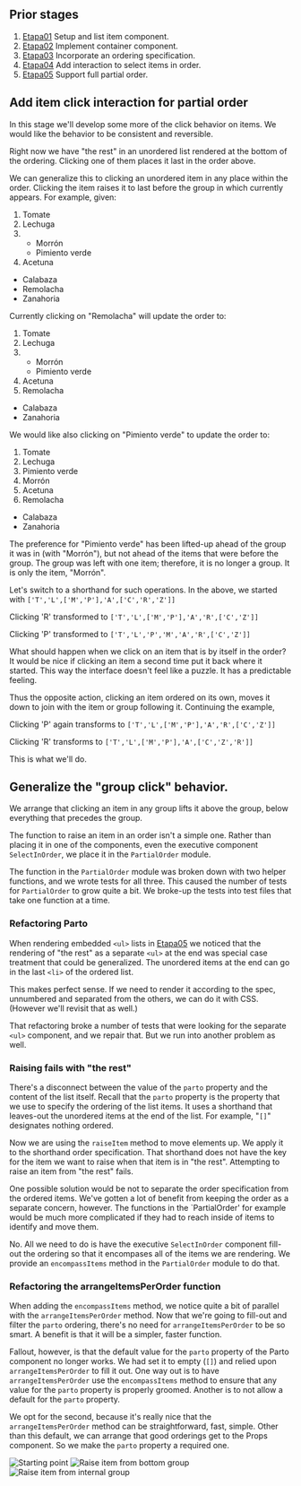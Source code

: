 ## Prior stages
1. [Etapa01](Etapa01.md) Setup and list item component.
1. [Etapa02](Etapa02.md) Implement container component.
1. [Etapa03](Etapa03.md) Incorporate an ordering specification.
1. [Etapa04](Etapa04.md) Add interaction to select items in order.
1. [Etapa05](Etapa05.md) Support full partial order.

## Add item click interaction for partial order

In this stage we'll develop some more of the click behavior on items.
We would like the behavior to be consistent and reversible.

Right now we have "the rest" in an
unordered list rendered at the bottom of the ordering. Clicking one
of them places it last in the order above.

We can generalize this to clicking an unordered item in any place
within the order. Clicking the item raises it to last before the
group in which currently appears. For example, given:

1. Tomate
1. Lechuga
1.  - Morrón
    - Pimiento verde
1. Acetuna

- Calabaza
- Remolacha
- Zanahoria

Currently clicking on "Remolacha" will update the order to:

1. Tomate
1. Lechuga
1.  - Morrón
    - Pimiento verde
1. Acetuna
1. Remolacha

- Calabaza
- Zanahoria

We would like also clicking on "Pimiento verde" to update the order to:

1. Tomate
1. Lechuga
1. Pimiento verde
1. Morrón
1. Acetuna
1. Remolacha

- Calabaza
- Zanahoria

The preference for "Pimiento verde" has been lifted-up ahead of the group
it was in (with "Morrón"), but not ahead of the items that were before
the group. The group was left with one item; therefore, it is no longer
a group. It is only the item, "Morrón".

Let's switch to a shorthand for such operations. In the above, we started
with
```['T','L',['M','P'],'A',['C','R','Z']]```

Clicking 'R' transformed to
```['T','L',['M','P'],'A','R',['C','Z']]```

Clicking 'P' transformed to
```['T','L','P','M','A','R',['C','Z']]```

What should happen when we click on an item that is by itself in the order?
It would be nice if clicking an item a second time put it back where it started.
This way the interface doesn't feel like a puzzle. It has a predictable
feeling.

Thus the opposite action, clicking an item ordered on its own, moves it down
to join with the item or group following it. Continuing the example,

Clicking 'P' again transforms to
```['T','L',['M','P'],'A','R',['C','Z']]```

Clicking 'R' transforms to
```['T','L',['M','P'],'A',['C','Z','R']]```

This is what we'll do.

## Generalize the "group click" behavior.

We arrange that clicking an item in any group lifts it above the group,
below everything that precedes the group.

The function to raise an item in an order isn't a simple one.
Rather than placing it in one of the components, even the executive
component `SelectInOrder`, we place it in the `PartialOrder` module.

The function in the `PartialOrder` module was broken down with two
helper functions, and we wrote tests for all three. This caused the
number of tests for `PartialOrder` to grow quite a bit. We broke-up
the tests into test files that take one function at a time.

### Refactoring Parto

When rendering embedded `<ul>` lists in [Etapa05](Etapa05.md) we noticed
that the rendering of "the rest" as a separate `<ul>` at the end
was special case treatment that could be generalized. The unordered
items at the end can go in the last `<li>` of the ordered list.

This makes perfect sense. If we need to render it according to the spec,
unnumbered and separated from the others, we can do it with CSS.
(However we'll revisit that as well.)

That refactoring broke a number of tests that were looking for the
separate `<ul>` component, and we repair that. But we run into another
problem as well.

### Raising fails with "the rest"

There's a disconnect between the value of the `parto` property
and the content of the list itself. Recall that the `parto` property
is the property that we use to specify the ordering of the list items.
It uses a shorthand that leaves-out the unordered items at the end of
the list. For example, "`[]`" designates nothing ordered.

Now we are using the `raiseItem` method to move elements up. We apply it
to the shorthand order specification. That shorthand does not
have the key for the item we want to raise when that item is in "the rest".
Attempting to raise an item from "the rest" fails.

One possible solution would be not to separate the order specification
from the ordered items. We've gotten a lot of benefit from keeping the
order as a separate concern, however. The functions in the `PartialOrder'
for example would be much more complicated if they had to reach inside
of items to identify and move them.

No. All we need to do is have the executive `SelectInOrder` component
fill-out the ordering so that it encompases all of the items we are rendering.
We provide an `encompassItems` method in the `PartialOrder` module to do that.

### Refactoring the arrangeItemsPerOrder function

When adding the `encompassItems` method, we notice quite a bit of parallel
with the `arrangeItemsPerOrder` method. Now that we're going to fill-out
and filter the `parto` ordering, there's no need for `arrangeItemsPerOrder`
to be so smart. A benefit is that it will be a simpler, faster function.

Fallout, however, is that the default value for the `parto` property
of the Parto component no longer works. We had set it to empty (`[]`)
and relied upon `arrangeItemsPerOrder` to fill it out. One way out is
to have `arrangeItemsPerOrder` use the `encompassItems` method to ensure
that any value for the `parto` property is properly groomed. Another is
to not allow a default for the `parto` property.

We opt for the second, because it's really nice that the `arrangeItemsPerOrder`
method can be straightforward, fast, simple. Other than this default, we can
arrange that good orderings get to the Props component. So we make the
`parto` property a required one.

![Starting point](images/Etapa06Capture1.png)
![Raise item from bottom group](images/Etapa06Capture2.png)
![Raise item from internal group](images/Etapa06Capture3.png)


